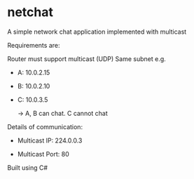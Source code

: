 # netchat
A simple network chat application implemented with multicast 

Requirements are:

  Router must support multicast (UDP)
  Same subnet e.g. 
  
  - A: 10.0.2.15
    
  - B: 10.0.2.10
    
  - C: 10.0.3.5
    
    -> A, B can chat. C cannot chat
  
Details of communication:

  - Multicast IP: 224.0.0.3
  
  - Multicast Port: 80

Built using C#

